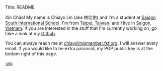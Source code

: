 Title: README

<img src="https://lh3.googleusercontent.com/-gQFIj4FWyHc/AAAAAAAAAAI/AAAAAAAAAAA/AMcAYi8eZeZ6neigkNqhK6NjjNZddPMZyw/mo/photo.jpg"
   class="img-responsive img-circle center-block avatar" alt=""/><br/>
Xin Chào! My name is Chiayo Lin (aka 林佳佑) and I'm a student at 
[Saigon South International School][1]. I'm from <a data-fancybox href="https://www.google.com/maps/place/Taipei,+Keelung+City,+Taiwan/@25.0617978,121.5305663,13.12z/data=!4m5!3m4!1s0x3442ac72bce20a99:0x3f6a35cedd0ac2e0!8m2!3d25.0329694!4d121.5654177">Taipei, Taiwan</a>,
and I live in <a data-fancybox href="https://www.google.com/maps/place/Ho+Chi+Minh+City,+Ho+Chi+Minh,+Vietnam/@10.7663877,106.6669456,13.38z/data=!4m5!3m4!1s0x317529292e8d3dd1:0xf15f5aad773c112b!8m2!3d10.8230989!4d106.6296638">Saigon, Vietnam</a>. 
If you are interested in the stuff that I'm currently working on, 
go take a look at my [Github][2].

You can always reach me at <chiayolin@member.fsf.org>. I will answer every email.
If you would like to be extra paranoid, my PGP public key is at the bottom right 
of this page.

[1]: http://www.ssis.edu.vn/
[2]: https://github.com/chiayolin/

[:wq](http://chiayolin.org/continuity)
